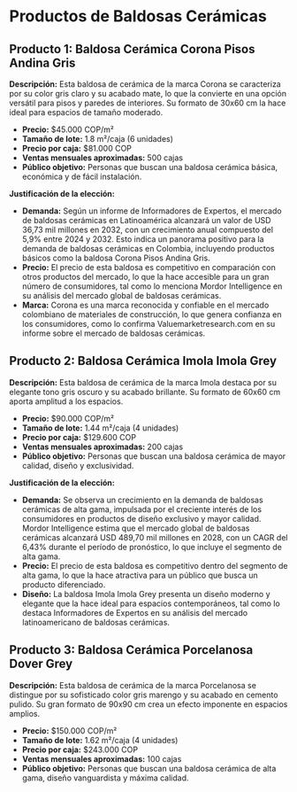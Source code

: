 # Productos de Baldosas Cerámicas

## Producto 1: Baldosa Cerámica Corona Pisos Andina Gris 

**Descripción:** Esta baldosa de cerámica de la marca Corona se caracteriza por su color gris claro y su acabado mate, lo que la convierte en una opción versátil para pisos y paredes de interiores. Su formato de 30x60 cm la hace ideal para espacios de tamaño moderado.

- **Precio:** $45.000 COP/m²
- **Tamaño de lote:** 1.8 m²/caja (6 unidades)
- **Precio por caja:** $81.000 COP
- **Ventas mensuales aproximadas:** 500 cajas
- **Público objetivo:** Personas que buscan una baldosa cerámica básica, económica y de fácil instalación.

**Justificación de la elección:**

- **Demanda:** Según un informe de Informadores de Expertos, el mercado de baldosas cerámicas en Latinoamérica alcanzará un valor de USD 36,73 mil millones en 2032, con un crecimiento anual compuesto del 5,9% entre 2024 y 2032. Esto indica un panorama positivo para la demanda de baldosas cerámicas en Colombia, incluyendo productos básicos como la baldosa Corona Pisos Andina Gris.
- **Precio:** El precio de esta baldosa es competitivo en comparación con otros productos del mercado, lo que la hace accesible para un gran número de consumidores, tal como lo menciona Mordor Intelligence en su análisis del mercado global de baldosas cerámicas.
- **Marca:** Corona es una marca reconocida y confiable en el mercado colombiano de materiales de construcción, lo que genera confianza en los consumidores, como lo confirma Valuemarketresearch.com en su informe sobre el mercado de baldosas cerámicas.

## Producto 2: Baldosa Cerámica Imola Imola Grey 


**Descripción:** Esta baldosa de cerámica de la marca Imola destaca por su elegante tono gris oscuro y su acabado brillante. Su formato de 60x60 cm aporta amplitud a los espacios.

- **Precio:** $90.000 COP/m²
- **Tamaño de lote:** 1.44 m²/caja (4 unidades)
- **Precio por caja:** $129.600 COP
- **Ventas mensuales aproximadas:** 200 cajas
- **Público objetivo:** Personas que buscan una baldosa cerámica de mayor calidad, diseño y exclusividad.

**Justificación de la elección:**

- **Demanda:** Se observa un crecimiento en la demanda de baldosas cerámicas de alta gama, impulsada por el creciente interés de los consumidores en productos de diseño exclusivo y mayor calidad. Mordor Intelligence estima que el mercado global de baldosas cerámicas alcanzará USD 489,70 mil millones en 2028, con un CAGR del 6,43% durante el período de pronóstico, lo que incluye el segmento de alta gama.
- **Precio:** El precio de esta baldosa es competitivo dentro del segmento de alta gama, lo que la hace atractiva para un público que busca un producto diferenciado.
- **Diseño:** La baldosa Imola Imola Grey presenta un diseño moderno y elegante que la hace ideal para espacios contemporáneos, tal como lo destaca Informadores de Expertos en su análisis del mercado latinoamericano de baldosas cerámicas.

## Producto 3: Baldosa Cerámica Porcelanosa Dover Grey 

**Descripción:** Esta baldosa de cerámica de la marca Porcelanosa se distingue por su sofisticado color gris marengo y su acabado en cemento pulido. Su gran formato de 90x90 cm crea un efecto imponente en espacios amplios.

- **Precio:** $150.000 COP/m²
- **Tamaño de lote:** 1.62 m²/caja (4 unidades)
- **Precio por caja:** $243.000 COP
- **Ventas mensuales aproximadas:** 100 cajas
- **Público objetivo:** Personas que buscan una baldosa cerámica de alta gama, diseño vanguardista y máxima calidad.

